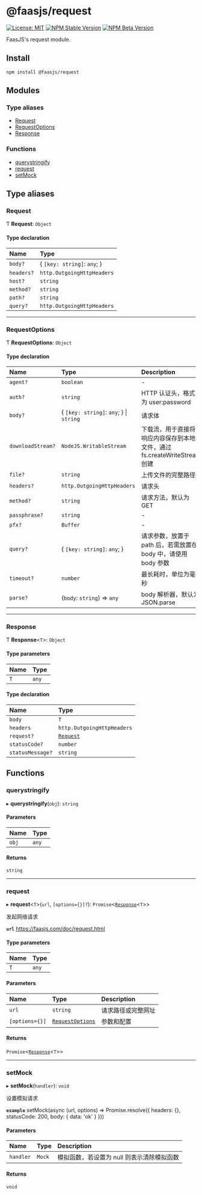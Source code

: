# @faasjs/request

[![License: MIT](https://img.shields.io/npm/l/@faasjs/request.svg)](https://github.com/faasjs/faasjs/blob/main/packages/faasjs/request/LICENSE)
[![NPM Stable Version](https://img.shields.io/npm/v/@faasjs/request/stable.svg)](https://www.npmjs.com/package/@faasjs/request)
[![NPM Beta Version](https://img.shields.io/npm/v/@faasjs/request/beta.svg)](https://www.npmjs.com/package/@faasjs/request)

FaasJS's request module.

## Install

    npm install @faasjs/request

## Modules

### Type aliases

- [Request](#request)
- [RequestOptions](#requestoptions)
- [Response](#response)

### Functions

- [querystringify](#querystringify)
- [request](#request-1)
- [setMock](#setmock)

## Type aliases

### Request

Ƭ **Request**: `Object`

#### Type declaration

| Name | Type |
| :------ | :------ |
| `body?` | { `[key: string]`: `any`;  } |
| `headers?` | `http.OutgoingHttpHeaders` |
| `host?` | `string` |
| `method?` | `string` |
| `path?` | `string` |
| `query?` | `http.OutgoingHttpHeaders` |

___

### RequestOptions

Ƭ **RequestOptions**: `Object`

#### Type declaration

| Name | Type | Description |
| :------ | :------ | :------ |
| `agent?` | `boolean` | - |
| `auth?` | `string` | HTTP 认证头，格式为 user:password |
| `body?` | { `[key: string]`: `any`;  } \| `string` | 请求体 |
| `downloadStream?` | `NodeJS.WritableStream` | 下载流，用于直接将响应内容保存到本地文件，通过 fs.createWriteStream 创建 |
| `file?` | `string` | 上传文件的完整路径 |
| `headers?` | `http.OutgoingHttpHeaders` | 请求头 |
| `method?` | `string` | 请求方法，默认为 GET |
| `passphrase?` | `string` | - |
| `pfx?` | `Buffer` | - |
| `query?` | { `[key: string]`: `any`;  } | 请求参数，放置于 path 后，若需放置在 body 中，请使用 body 参数 |
| `timeout?` | `number` | 最长耗时，单位为毫秒 |
| `parse?` | (`body`: `string`) => `any` | body 解析器，默认为 JSON.parse |

___

### Response

Ƭ **Response**<`T`\>: `Object`

#### Type parameters

| Name | Type |
| :------ | :------ |
| `T` | `any` |

#### Type declaration

| Name | Type |
| :------ | :------ |
| `body` | `T` |
| `headers` | `http.OutgoingHttpHeaders` |
| `request?` | [`Request`](#request) |
| `statusCode?` | `number` |
| `statusMessage?` | `string` |

## Functions

### querystringify

▸ **querystringify**(`obj`): `string`

#### Parameters

| Name | Type |
| :------ | :------ |
| `obj` | `any` |

#### Returns

`string`

___

### request

▸ **request**<`T`\>(`url`, `[options={}]?`): `Promise`<[`Response`](#response)<`T`\>\>

发起网络请求

**`url`** https://faasjs.com/doc/request.html

#### Type parameters

| Name | Type |
| :------ | :------ |
| `T` | `any` |

#### Parameters

| Name | Type | Description |
| :------ | :------ | :------ |
| `url` | `string` | 请求路径或完整网址 |
| `[options={}]` | [`RequestOptions`](#requestoptions) | 参数和配置 |

#### Returns

`Promise`<[`Response`](#response)<`T`\>\>

___

### setMock

▸ **setMock**(`handler`): `void`

设置模拟请求

**`example`** setMock(async (url, options) => Promise.resolve({ headers: {}, statusCode: 200, body: { data: 'ok' } }))

#### Parameters

| Name | Type | Description |
| :------ | :------ | :------ |
| `handler` | `Mock` | 模拟函数，若设置为 null 则表示清除模拟函数 |

#### Returns

`void`
